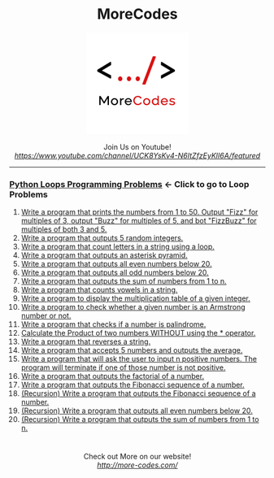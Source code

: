 <h1 align="center">MoreCodes</h1>
<p align="center"> 
  <img src="/morecodescir.png"/>
</p>

<p align="center">
Join Us on Youtube! <br/>
<i><u>https://www.youtube.com/channel/UCK8YsKv4-N6ItZfzEyKlI6A/featured</u></i>
</p>

- - - -
### [Python Loops Programming Problems](../Loops/) <- Click to go to Loop Problems

1. <a href="https://github.com/ArjunAranetaCodes/MoreCodes-Go/blob/master/Loops/problem1.py" target="_blank">Write a program that prints the numbers from 1 to 50. Output "Fizz" for multiples of 3, output "Buzz" for multiples of 5, and bot "FizzBuzz" for multiples of both 3 and 5.</a>
2. <a href="https://github.com/ArjunAranetaCodes/MoreCodes-Go/blob/master/Loops/problem2.py" target="_blank">Write a program that outputs 5 random integers.</a>
3. <a href="https://github.com/ArjunAranetaCodes/MoreCodes-Go/blob/master/Loops/problem3.py" target="_blank">Write a program that count letters in a string using a loop.</a>
4. <a href="https://github.com/ArjunAranetaCodes/MoreCodes-Go/blob/master/Loops/problem4.py" target="_blank">Write a program that outputs an asterisk pyramid.</a>
5. <a href="https://github.com/ArjunAranetaCodes/MoreCodes-Go/blob/master/Loops/problem5.py" target="_blank">Write a program that outputs all even numbers below 20.</a>
6. <a href="https://github.com/ArjunAranetaCodes/MoreCodes-Go/blob/master/Loops/problem6.py" target="_blank">Write a program that outputs all odd numbers below 20.</a>
7. <a href="https://github.com/ArjunAranetaCodes/MoreCodes-Go/blob/master/Loops/problem7.py" target="_blank">Write a program that outputs the sum of numbers from 1 to n.</a>
8. <a href="https://github.com/ArjunAranetaCodes/MoreCodes-Go/blob/master/Loops/problem8.py" target="_blank">Write a program that counts vowels in a string.</a>
9. <a href="https://github.com/ArjunAranetaCodes/MoreCodes-Go/blob/master/Loops/problem9.py" target="_blank">Write a program to display the multiplication table of a given integer.</a>
10. <a href="https://github.com/ArjunAranetaCodes/MoreCodes-Go/blob/master/Loops/problem10.py" target="_blank">Write a program to check whether a given number is an Armstrong number or not.</a>
11. <a href="https://github.com/ArjunAranetaCodes/MoreCodes-Go/blob/master/Loops/problem11.py" target="_blank">Write a program that checks if a number is palindrome.</a>
12. <a href="https://github.com/ArjunAranetaCodes/MoreCodes-Go/blob/master/Loops/problem12.py" target="_blank">Calculate the Product of two numbers WITHOUT using the * operator.</a>
13. <a href="https://github.com/ArjunAranetaCodes/MoreCodes-Go/blob/master/Loops/problem13.py" target="_blank">Write a program that reverses a string.</a>
14. <a href="https://github.com/ArjunAranetaCodes/MoreCodes-Go/blob/master/Loops/problem14.py" target="_blank">Write a program that accepts 5 numbers and outputs the average.</a>
15. <a href="https://github.com/ArjunAranetaCodes/MoreCodes-Go/blob/master/Loops/problem15.py" target="_blank">Write a program that will ask the user to input n positive numbers. The program will terminate if one of those number is not positive.</a>
16. <a href="https://github.com/ArjunAranetaCodes/MoreCodes-Go/blob/master/Loops/problem16.py" target="_blank">Write a program that outputs the factorial of a number.</a>
17. <a href="https://github.com/ArjunAranetaCodes/MoreCodes-Go/blob/master/Loops/problem17.py" target="_blank">Write a program that outputs the Fibonacci sequence of a number.</a>
18. <a href="https://github.com/ArjunAranetaCodes/MoreCodes-Go/blob/master/Loops/problem18.py" target="_blank">(Recursion) Write a program that outputs the Fibonacci sequence of a number.</a>
19. <a href="https://github.com/ArjunAranetaCodes/MoreCodes-Go/blob/master/Loops/problem19.py" target="_blank">(Recursion) Write a program that outputs all even numbers below 20.</a>
20. <a href="https://github.com/ArjunAranetaCodes/MoreCodes-Go/blob/master/Loops/problem20.py" target="_blank">(Recursion) Write a program that outputs the sum of numbers from 1 to n.</a>

#

<p align="center">
Check out More on our website! <br/>
<i><u>http://more-codes.com/</u></i>
</p>
